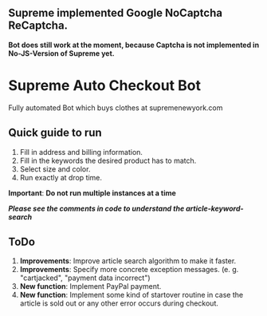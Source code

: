 **Supreme implemented Google NoCaptcha ReCaptcha.**
-
**Bot does still work at the moment, because Captcha is not implemented in No-JS-Version of Supreme yet.**

# Supreme Auto Checkout Bot 
Fully automated Bot which buys clothes at supremenewyork.com

## Quick guide to run
1. Fill in address and billing information.
2. Fill in the keywords the desired product has to match.
3. Select size and color.
4. Run exactly at drop time.

**Important**: **Do not run multiple instances at a time**

**_Please see the comments in code to understand the article-keyword-search_**

## ToDo
1. **Improvements**: Improve article search algorithm to make it faster.
2. **Improvements**: Specify more concrete exception messages. (e. g. "cartjacked", "payment data incorrect")
3. **New function**: Implement PayPal payment.
4. **New function**: Implement some kind of startover routine in case the article is sold out or any other error occurs during checkout.
